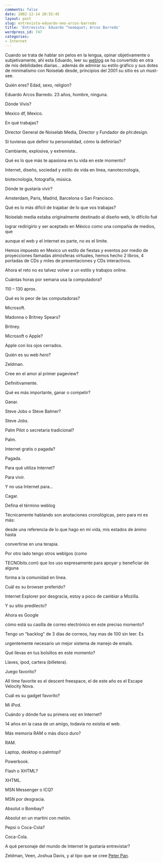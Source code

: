 ```yaml
---
comments: false
date: 2002-12-14 20:55:45
layout: post
slug: entrevista-eduardo-neo-arcos-barredo
title: 'Entrevista: Eduardo “neo&quot; Arcos Barredo'
wordpress_id: 747
categories:
- Internet
---
```


Cuando se trata de hablar sin pelos en la lengua, opinar objetivamente o subjetivamente, ahí esta Eduardo, leer su [weblog](http://www.eduardoarcos.com) se ha convertido en otra de mis debilidades diarias… además de admirar su estilo gráfico y sus dotes de minimalismo con Noiselab desde, principios del 2001 su sitio es un must-see.





Quién eres? Edad, sexo, religion?




Eduardo Arcos Barredo. 23 años, hombre, ninguna.





Dónde Vivis?




Mexico df, Mexico.





En qué trabajas?




Director General de Noiselab Media, Director y Fundador de phi:design.





Si tuvieras que definir tu personalidad, cómo la definirías?




Cambiante, explosiva, y extremista..





Qué es lo que más te apasiona en tu vida en este momento?




Internet, diseño, sociedad y estilo de vida en línea, nanotecnología,  

biotecnología, fotografía, música.





Dónde te gustaría vivir?




Amsterdam, Paris, Madrid, Barcelona o San Francisco.





Qué es lo más dificil de trajabar de lo que vos trabajas?




Noiselab media estaba originalmente destinado al diseño web, lo difícilo fué  

lograr redirigirlo y ser aceptado en México como una compañia de medios, que  

aunque el web y el internet es parte, no es el límite.





Hemos impuesto en Mexico un estilo de fiestas y eventos por medio de proyecciones llamadas atmósferas virtuales, hemos hecho 2 libros, 4 portadas de CDs y miles de presentaciones y CDs interactivos.





Ahora el reto no es talvez volver a un estilo y trabajos online.





Cuántas horas por semana usa la computadora?




110 – 130 aprox.





Qué es lo peor de las computadoras?




Microsoft.





Madonna o Britney Spears?




Britney.





Microsoft o Apple?




Apple con los ojos cerrados.





Quién es su web _hero_?




Zeldman.





Cree en el amor al primer pageview?




Definitivamente.





Qué es más importante, ganar o competir?




Ganar.





Steve Jobs o Steve Balmer?




Steve Jobs.





Palm Pilot o secretaria tradicional?




Palm.





Internet gratis o pagada?




Pagada.





Para qué utiliza Internet?




Para vivir.





Y no usa Internet para…




Cagar.





Defina el término weblog




Técnicamente hablando son anotaciones cronológicas, pero para mi es más:  

desde una referencia de lo que hago en mi vida, mis estados de ánimo hasta  

convertirse en una terapia.





Por otro lado tengo otros weblgos (como  

TECNObits.com) que los uso expresamente para apoyar y beneficiar de alguna  

forma a la comunidad en línea.





Cuál es su browser preferido?




Internet Explorer por desgracia, estoy a poco de cambiar a Mozilla.





Y su sitio predilecto?




Ahora es Google





cómo está su casilla de correo electrónico en este preciso momento?




Tengo un “backlog” de 3 días de correos, hay mas de 100 sin leer. Es  

urgentemente necesario un mejor sistema de manejo de emails.





Qué llevas en tus bolsillos en este momento?




Llaves, ipod, cartera (billetera).





Juego favorito?




All time favorite es el descent freespace, el de este año es el Escape Velocity Nova.





Cuál es su gadget favorito?




Mi iPod.





Cuándo y dónde fue su primera vez en Internet?




14 años en la casa de un amigo, todavía no existia el web.





Más memoria RAM o más disco duro?




RAM.





Laptop, desktop o palmtop?




Powerbook.





Flash o XHTML?




XHTML.





MSN Messenger o ICQ?




MSN por desgracia.





Absolut o Bombay?




Absolut en un martini con melón.





Pepsi o Coca-Cola?




Coca-Cola.





A qué personaje del mundo de Internet le gustaría entrevistar?




Zeldman, Veen, Joshua Davis, y al tipo que se cree [Peter Pan](http://www.pixyland.org/peterpan/).




 
